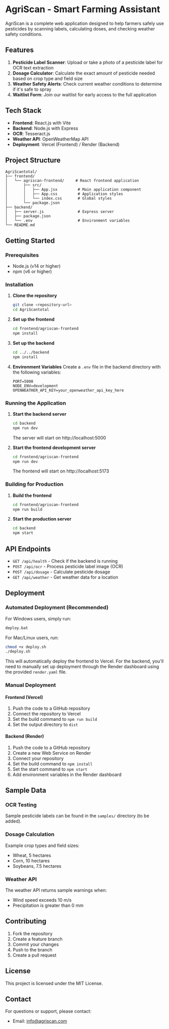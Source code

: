 # AgriScan - Smart Farming Assistant

AgriScan is a complete web application designed to help farmers safely use pesticides by scanning labels, calculating doses, and checking weather safety conditions.

## Features

1. **Pesticide Label Scanner**: Upload or take a photo of a pesticide label for OCR text extraction
2. **Dosage Calculator**: Calculate the exact amount of pesticide needed based on crop type and field size
3. **Weather Safety Alerts**: Check current weather conditions to determine if it's safe to spray
4. **Waitlist Form**: Join our waitlist for early access to the full application

## Tech Stack

- **Frontend**: React.js with Vite
- **Backend**: Node.js with Express
- **OCR**: Tesseract.js
- **Weather API**: OpenWeatherMap API
- **Deployment**: Vercel (Frontend) / Render (Backend)

## Project Structure

```
AgriScantotal/
├── frontend/
│   └── agriscan-frontend/     # React frontend application
│       ├── src/
│       │   ├── App.jsx         # Main application component
│       │   ├── App.css         # Application styles
│       │   └── index.css       # Global styles
│       └── package.json
├── backend/
│   ├── server.js               # Express server
│   ├── package.json
│   └── .env                    # Environment variables
└── README.md
```

## Getting Started

### Prerequisites

- Node.js (v14 or higher)
- npm (v6 or higher)

### Installation

1. **Clone the repository**
   ```bash
   git clone <repository-url>
   cd AgriScantotal
   ```

2. **Set up the frontend**
   ```bash
   cd frontend/agriscan-frontend
   npm install
   ```

3. **Set up the backend**
   ```bash
   cd ../../backend
   npm install
   ```

4. **Environment Variables**
   Create a `.env` file in the backend directory with the following variables:
   ```
   PORT=5000
   NODE_ENV=development
   OPENWEATHER_API_KEY=your_openweather_api_key_here
   ```

### Running the Application

1. **Start the backend server**
   ```bash
   cd backend
   npm run dev
   ```
   The server will start on http://localhost:5000

2. **Start the frontend development server**
   ```bash
   cd frontend/agriscan-frontend
   npm run dev
   ```
   The frontend will start on http://localhost:5173

### Building for Production

1. **Build the frontend**
   ```bash
   cd frontend/agriscan-frontend
   npm run build
   ```

2. **Start the production server**
   ```bash
   cd backend
   npm start
   ```

## API Endpoints

- `GET /api/health` - Check if the backend is running
- `POST /api/ocr` - Process pesticide label image (OCR)
- `POST /api/dosage` - Calculate pesticide dosage
- `GET /api/weather` - Get weather data for a location

## Deployment

### Automated Deployment (Recommended)

For Windows users, simply run:
```bash
deploy.bat
```

For Mac/Linux users, run:
```bash
chmod +x deploy.sh
./deploy.sh
```

This will automatically deploy the frontend to Vercel. For the backend, you'll need to manually set up deployment through the Render dashboard using the provided `render.yaml` file.

### Manual Deployment

#### Frontend (Vercel)
1. Push the code to a GitHub repository
2. Connect the repository to Vercel
3. Set the build command to `npm run build`
4. Set the output directory to `dist`

#### Backend (Render)
1. Push the code to a GitHub repository
2. Create a new Web Service on Render
3. Connect your repository
4. Set the build command to `npm install`
5. Set the start command to `npm start`
6. Add environment variables in the Render dashboard

## Sample Data

### OCR Testing
Sample pesticide labels can be found in the `samples/` directory (to be added).

### Dosage Calculation
Example crop types and field sizes:
- Wheat, 5 hectares
- Corn, 10 hectares
- Soybeans, 7.5 hectares

### Weather API
The weather API returns sample warnings when:
- Wind speed exceeds 10 m/s
- Precipitation is greater than 0 mm

## Contributing

1. Fork the repository
2. Create a feature branch
3. Commit your changes
4. Push to the branch
5. Create a pull request

## License

This project is licensed under the MIT License.

## Contact

For questions or support, please contact:
- Email: info@agriscan.com